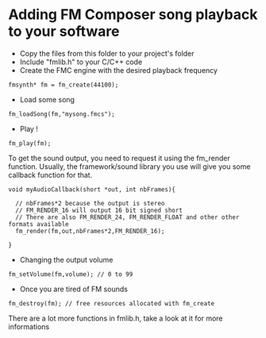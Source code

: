 # Adding FM Composer song playback to your software

- Copy the files from this folder to your project's folder
- Include "fmlib.h" to your C/C++ code
- Create the FMC engine with the desired playback frequency
```
fmsynth* fm = fm_create(44100);
```

- Load some song 
```
fm_loadSong(fm,"mysong.fmcs");
```
- Play !
```
fm_play(fm);
```

To get the sound output, you need to request it using the fm_render function. Usually, the framework/sound library you use will give you some callback function for that.

```
void myAudioCallback(short *out, int nbFrames){

  // nbFrames*2 because the output is stereo
  // FM_RENDER_16 will output 16 bit signed short
  // There are also FM_RENDER_24, FM_RENDER_FLOAT and other other formats available
  fm_render(fm,out,nbFrames*2,FM_RENDER_16);

}
```

- Changing the output volume
```
fm_setVolume(fm,volume); // 0 to 99
```


- Once you are tired of FM sounds
```
fm_destroy(fm); // free resources allocated with fm_create

```

There are a lot more functions in fmlib.h, take a look at it for more informations
